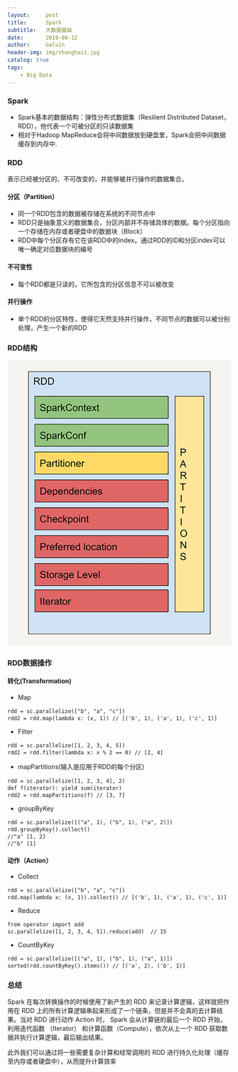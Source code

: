 ```yaml
---
layout:     post
title:      Spark
subtitle:   大数据基础
date:       2019-08-12
author:     Galvin
header-img: img/shanghai1.jpg
catalog: true
tags:
    - Big Data
---
```



### Spark
- Spark基本的数据结构：弹性分布式数据集（Resilient Distributed Dataset，RDD），他代表一个可被分区的只读数据集
- 相对于Hadoop MapReduce会将中间数据放到硬盘里，Spark会把中间数据缓存到内存中.

### RDD
表示已经被分区的、不可改变的，并能够被并行操作的数据集合。

#### 分区（Partition）
- 同一个RDD包含的数据被存储在系统的不同节点中
- RDD只是抽象意义的数据集合，分区内部并不存储具体的数据。每个分区指向一个存储在内存或者硬盘中的数据块（Block）
- RDD中每个分区存有它在该RDD中的index。通过RDD的ID和分区index可以唯一确定对应数据块的编号

#### 不可变性
- 每个RDD都是只读的，它所包含的分区信息不可以被改变

#### 并行操作
- 单个RDD的分区特性，使得它天然支持并行操作，不同节点的数据可以被分别处理，产生一个新的RDD

### RDD结构
![image](https://raw.githubusercontent.com/Galvin-wjw/Galvin-wjw.github.io/master/img/rdd-stru.png)
### RDD数据操作
#### 转化(Transformation)
- Map

```
rdd = sc.parallelize(["b", "a", "c"])
rdd2 = rdd.map(lambda x: (x, 1)) // [('b', 1), ('a', 1), ('c', 1)]

```

- Filter

```
rdd = sc.parallelize([1, 2, 3, 4, 5])
rdd2 = rdd.filter(lambda x: x % 2 == 0) // [2, 4]
```

- mapPartitions(输入是应用于RDD的每个分区)

```
rdd = sc.parallelize([1, 2, 3, 4], 2)
def f(iterator): yield sum(iterator)
rdd2 = rdd.mapPartitions(f) // [3, 7]
```

- groupByKey

```
rdd = sc.parallelize([("a", 1), ("b", 1), ("a", 2)])
rdd.groupByKey().collect()
//"a" [1, 2]
//"b" [1]
```
#### 动作（Action）
- Collect

```
rdd = sc.parallelize(["b", "a", "c"])
rdd.map(lambda x: (x, 1)).collect() // [('b', 1), ('a', 1), ('c', 1)]
```

- Reduce

```
from operator import add
sc.parallelize([1, 2, 3, 4, 5]).reduce(add)  // 15
```

- CountByKey

```
rdd = sc.parallelize([("a", 1), ("b", 1), ("a", 1)])
sorted(rdd.countByKey().items()) // [('a', 2), ('b', 1)]
```
### 总结
Spark 在每次转换操作的时候使用了新产生的 RDD 来记录计算逻辑，这样就把作用在 RDD 上的所有计算逻辑串起来形成了一个链条，但是并不会真的去计算结果。当对 RDD 进行动作 Action 时， Spark 会从计算链的最后一个 RDD 开始，利用迭代函数 （Iterator） 和计算函数（Compute），依次从上一个 RDD 获取数据并执行计算逻辑，最后输出结果。

此外我们可以通过将一些需要复杂计算和经常调用的 RDD 进行持久化处理（缓存至内存或者硬盘中），从而提升计算效率
